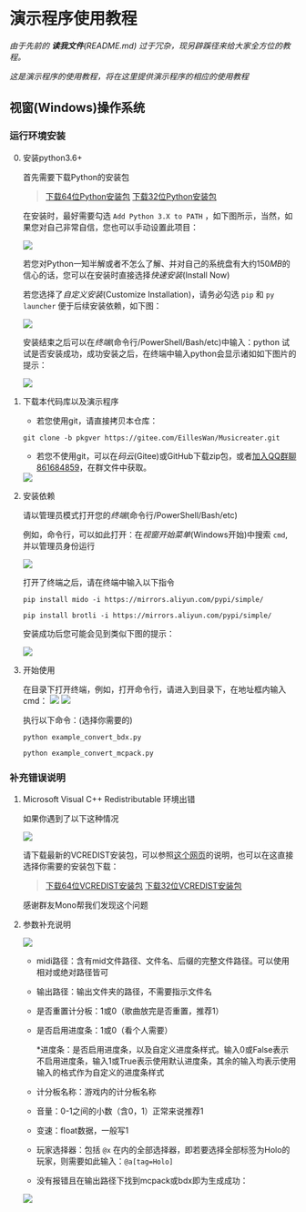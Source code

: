 # 演示程序使用教程

*由于先前的 **读我文件**(README.md) 过于冗杂，现另辟蹊径来给大家全方位的教程。*

*这是演示程序的使用教程，将在这里提供演示程序的相应的使用教程*

## 视窗(Windows)操作系统

### 运行环境安装

0. 安装python3.6+

	首先需要下载Python的安装包

	> [下载64位Python安装包](https://www.python.org/ftp/python/3.8.10/python-3.8.10-amd64.exe)
	> [下载32位Python安装包](https://www.python.org/ftp/python/3.8.10/python-3.8.10.exe)
	
	在安装时，最好需要勾选 `Add Python 3.X to PATH` ，如下图所示，当然，如果您对自己非常自信，您也可以手动设置此项目：

	<img src=https://foruda.gitee.com/images/1662736520757331846/e38efb81_9911226.png>

	若您对Python一知半解或者不怎么了解、并对自己的系统盘有大约150*MB*的信心的话，您可以在安装时直接选择*快速安装*(Install Now)

	若您选择了*自定义安装*(Customize Installation)，请务必勾选 `pip` 和 `py launcher` 便于后续安装依赖，如下图：

	<img src=https://foruda.gitee.com/images/1662736621235871190/2ac3d98f_9911226.png>

	安装结束之后可以在*终端*(命令行/PowerShell/Bash/etc)中输入：python 试试是否安装成功，成功安装之后，在终端中输入python会显示诸如如下图片的提示：

	<img src=https://foruda.gitee.com/images/1659972669907359295/cmd.png>

1. 下载本代码库以及演示程序

	- 若您使用git，请直接拷贝本仓库：

	`git clone -b pkgver https://gitee.com/EillesWan/Musicreater.git`

	- 若您不使用git，可以在*码云*(Gitee)或GitHub下载zip包，或者[加入QQ群聊861684859](https://jq.qq.com/?_wv=1027&k=hpeRxrYr)，在群文件中获取。

	<img src=" https://foruda.gitee.com/images/1659972440341216712/下载.png" >

2. 安装依赖

	请以管理员模式打开您的*终端*(命令行/PowerShell/Bash/etc)

	例如，命令行，可以如此打开：在*视窗开始菜单*(Windows开始)中搜索 `cmd`, 并以管理员身份运行

	<img src="https://foruda.gitee.com/images/1662736878650993886/62487dd8_9911226.png">
	
	打开了终端之后，请在终端中输入以下指令

	`pip install mido -i https://mirrors.aliyun.com/pypi/simple/`

	`pip install brotli -i https://mirrors.aliyun.com/pypi/simple/`

	安装成功后您可能会见到类似下图的提示：

	<img src="https://foruda.gitee.com/images/1662737676719454287/f61a70f7_9911226.png">


3. 开始使用

	在目录下打开终端，例如，打开命令行，请进入到目录下，在地址框内输入cmd：
	<img src=https://foruda.gitee.com/images/1659974437388532868/输入.png>
	<img src=https://foruda.gitee.com/images/1659974754378201859/输入c.png>
	
	执行以下命令：(选择你需要的)

	`python example_convert_bdx.py`

	`python example_convert_mcpack.py`

### 补充错误说明

1. Microsoft Visual C++ Redistributable 环境出错

	如果你遇到了以下这种情况

	<img src=https://foruda.gitee.com/images/1659972789779764953/bug.jpeg>
	
	请下载最新的VCREDIST安装包，可以参照[这个网页](https://docs.microsoft.com/zh-CN/cpp/windows/latest-supported-vc-redist)的说明，也可以在这直接选择你需要的安装包下载：
	> [下载64位VCREDIST安装包](https://aka.ms/vs/17/release/vc_redist.x64.exe)
	> [下载32位VCREDIST安装包](https://aka.ms/vs/17/release/vc_redist.x64.exe)

	感谢群友Mono帮我们发现这个问题

2. 参数补充说明

	<img src=https://foruda.gitee.com/images/1659974810147043475/运行.png>

	- midi路径：含有mid文件路径、文件名、后缀的完整文件路径。可以使用相对或绝对路径皆可

	- 输出路径：输出文件夹的路径，不需要指示文件名

	- 是否重置计分板：1或0（歌曲放完是否重置，推荐1）

	- 是否启用进度条：1或0（看个人需要）

		*进度条：是否启用进度条，以及自定义进度条样式。输入0或False表示不启用进度条，输入1或True表示使用默认进度条，其余的输入均表示使用输入的格式作为自定义的进度条样式

	- 计分板名称：游戏内的计分板名称

	- 音量：0-1之间的小数（含0，1）正常来说推荐1

	- 变速：float数据，一般写1

	- 玩家选择器：包括 `@x` 在内的全部选择器，即若要选择全部标签为Holo的玩家，则需要如此输入：`@a[tag=Holo]`

	- 没有报错且在输出路径下找到mcpack或bdx即为生成成功：

	<img src=https://foruda.gitee.com/images/1659973655881460036/输出.png>